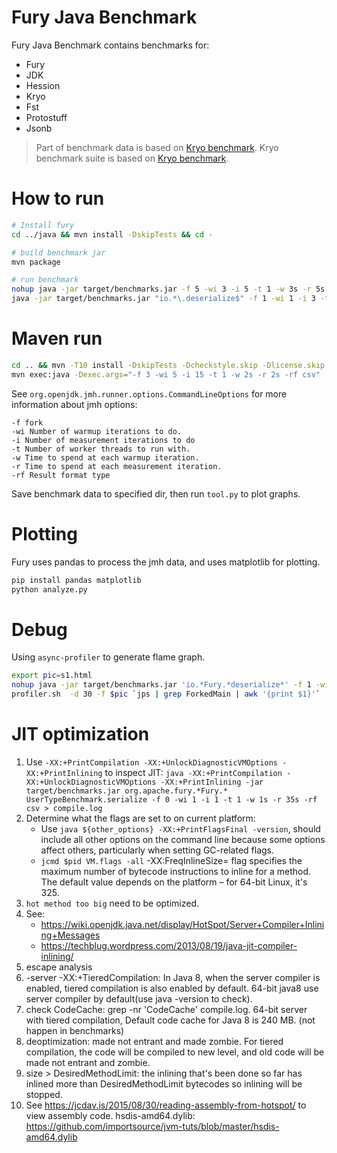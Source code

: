 # Fury Java Benchmark

Fury Java Benchmark contains benchmarks for:
- Fury
- JDK
- Hession
- Kryo
- Fst
- Protostuff
- Jsonb

> Part of benchmark data is based on [Kryo benchmark](https://github.com/EsotericSoftware/kryo/tree/master/benchmarks).
> Kryo benchmark suite is based on [Kryo benchmark](https://github.com/EsotericSoftware/kryo/tree/master/benchmarks).

# How to run

```bash
# Install fury
cd ../java && mvn install -DskipTests && cd -

# build benchmark jar
mvn package

# run benchmark
nohup java -jar target/benchmarks.jar -f 5 -wi 3 -i 5 -t 1 -w 3s -r 5s -rf csv >bench.log 2>&1 &
java -jar target/benchmarks.jar "io.*\.deserialize$" -f 1 -wi 1 -i 3 -t 1 -w 2s -r 2s -rf csv
```

# Maven run

```bash
cd .. && mvn -T10 install -DskipTests -Dcheckstyle.skip -Dlicense.skip -Dmaven.javadoc.skip
mvn exec:java -Dexec.args="-f 3 -wi 5 -i 15 -t 1 -w 2s -r 2s -rf csv"
```

See `org.openjdk.jmh.runner.options.CommandLineOptions` for more information about jmh options:

```
-f fork
-wi Number of warmup iterations to do.
-i Number of measurement iterations to do
-t Number of worker threads to run with.
-w Time to spend at each warmup iteration.
-r Time to spend at each measurement iteration.
-rf Result format type
```

Save benchmark data to specified dir, then run `tool.py` to plot graphs.

# Plotting

Fury uses pandas to process the jmh data, and uses matplotlib for plotting.

```bash
pip install pandas matplotlib
python analyze.py
```

# Debug

Using `async-profiler` to generate flame graph.

```bash
export pic=s1.html
nohup java -jar target/benchmarks.jar 'io.*Fury.*deserialize*' -f 1 -wi 1 -i 1 -t 1 -w 1s -r 35s -rf csv &
profiler.sh  -d 30 -f $pic `jps | grep ForkedMain | awk '{print $1}'`
```

# JIT optimization

1. Use `-XX:+PrintCompilation -XX:+UnlockDiagnosticVMOptions -XX:+PrintInlining` to inspect JIT:
   `java -XX:+PrintCompilation -XX:+UnlockDiagnosticVMOptions -XX:+PrintInlining -jar target/benchmarks.jar org.apache.fury.*Fury.* UserTypeBenchmark.serialize -f 0 -wi 1 -i 1 -t 1 -w 1s -r 35s -rf csv > compile.log`
2. Determine what the flags are set to on current platform:
   * Use `java ${other_options} -XX:+PrintFlagsFinal -version`, should include all other options on the command line because some options affect others, particularly when setting GC-related flags.
   * `jcmd $pid VM.flags -all` -XX:FreqInlineSize= flag specifies the maximum number of bytecode instructions to inline for a method. The default value depends on the platform – for 64-bit Linux, it's 325.
3. `hot method too big` need to be optimized.
4. See:
   * https://wiki.openjdk.java.net/display/HotSpot/Server+Compiler+Inlining+Messages
   * https://techblug.wordpress.com/2013/08/19/java-jit-compiler-inlining/
5. escape analysis
6. -server -XX:+TieredCompilation: In Java 8, when the server compiler is enabled, tiered compilation
   is also enabled by default. 64-bit java8 use server compiler by default(use java -version to check).
7. check CodeCache: grep -nr 'CodeCache' compile.log. 64-bit server with tiered compilation, Default code cache for Java
   8 is 240 MB. (not happen in benchmarks)
8. deoptimization: made not entrant and made zombie. For tiered compilation, the code will be compiled to new level, and
   old code will be made not entrant and zombie.
9. size > DesiredMethodLimit: the inlining that's been done so far has inlined more than DesiredMethodLimit bytecodes so
   inlining will be stopped.
10. See https://jcdav.is/2015/08/30/reading-assembly-from-hotspot/ to view assembly code.
    hsdis-amd64.dylib: https://github.com/importsource/jvm-tuts/blob/master/hsdis-amd64.dylib
